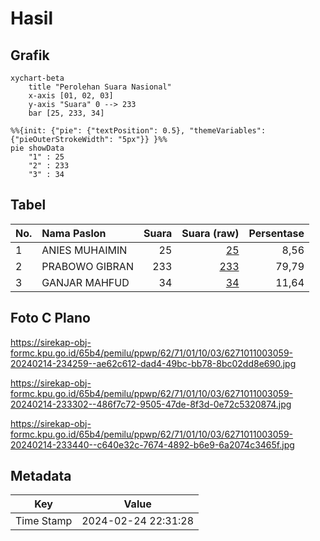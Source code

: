 # Hasil

## Grafik

```mermaid
xychart-beta
    title "Perolehan Suara Nasional"
    x-axis [01, 02, 03]
    y-axis "Suara" 0 --> 233
    bar [25, 233, 34]
```

```mermaid
%%{init: {"pie": {"textPosition": 0.5}, "themeVariables": {"pieOuterStrokeWidth": "5px"}} }%%
pie showData
    "1" : 25
    "2" : 233
    "3" : 34
```

## Tabel

| No. | Nama Paslon    | Suara | Suara (raw) | Persentase |
|:--- |:-------------- | -----:| -----------:| ----------:|
| 1   | ANIES MUHAIMIN | 25    | [25][p-1]   | 8,56       |
| 2   | PRABOWO GIBRAN | 233   | [233][p-2]  | 79,79      |
| 3   | GANJAR MAHFUD  | 34    | [34][p-3]   | 11,64      |


[p-1]: https://github.com/gigit-pemilu/pemilu-2024/blob/main/pilpres/hitung-suara/sub/62-kalimantan-tengah/sub/71-kota-palangkaraya/sub/01-pahandut/sub/1003-langkai/sub/059-tps/sub/paslon-1.txt
[p-2]: https://github.com/gigit-pemilu/pemilu-2024/blob/main/pilpres/hitung-suara/sub/62-kalimantan-tengah/sub/71-kota-palangkaraya/sub/01-pahandut/sub/1003-langkai/sub/059-tps/sub/paslon-2.txt
[p-3]: https://github.com/gigit-pemilu/pemilu-2024/blob/main/pilpres/hitung-suara/sub/62-kalimantan-tengah/sub/71-kota-palangkaraya/sub/01-pahandut/sub/1003-langkai/sub/059-tps/sub/paslon-3.txt

## Foto C Plano

https://sirekap-obj-formc.kpu.go.id/65b4/pemilu/ppwp/62/71/01/10/03/6271011003059-20240214-234259--ae62c612-dad4-49bc-bb78-8bc02dd8e690.jpg

https://sirekap-obj-formc.kpu.go.id/65b4/pemilu/ppwp/62/71/01/10/03/6271011003059-20240214-233302--486f7c72-9505-47de-8f3d-0e72c5320874.jpg

https://sirekap-obj-formc.kpu.go.id/65b4/pemilu/ppwp/62/71/01/10/03/6271011003059-20240214-233440--c640e32c-7674-4892-b6e9-6a2074c3465f.jpg


## Metadata

| Key        | Value               |
| ---------- | ------------------- |
| Time Stamp | 2024-02-24 22:31:28 |



